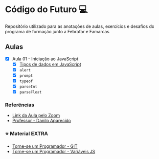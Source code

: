 # Código do Futuro :computer:

Repositório utilizado para as anotações de aulas, exercícios e desafios do programa de formação junto a Febrafar e Famarcas.

## Aulas

- [x] Aula 01 - Iniciação ao JavaScript
  - [x] [Tipos de dados em JavaScript](https://www.w3schools.com/js/js_datatypes.asp)
  - [x] `alert`
  - [x] `prompt`
  - [x] `typeof`
  - [x] `parseInt`
  - [x] `parseFloat`

### Referências

- [Link da Aula pelo Zoom](https://us06web.zoom.us/j/81578411525)
- [Professor - Danilo Aparecido](https://www.linkedin.com/search/results/all/?heroEntityKey=urn%3Ali%3Afsd_profile%3AACoAAAce0SUBo-evw_-UTiCDvRgyEhMratZT51A&keywords=danilo%20aparecido%20dos%20santos&origin=RICH_QUERY_SUGGESTION&position=0&searchId=ce8d26d2-4dca-4800-a1d2-a0dd65fdf5d3&sid=nkG)

### :star: Material EXTRA

- [Torne-se um Programador - GIT](https://www.torneseumprogramador.com.br/aula?id=JiyKMqVfP1M&aula=20&tipo=back-end&professor=Danilo)
- [Torne-se um Programador - Variáveis JS](https://www.torneseumprogramador.com.br/aula?id=UT4uuKeja68&aula=2&tipo=iniciante&professor=Danilo)
